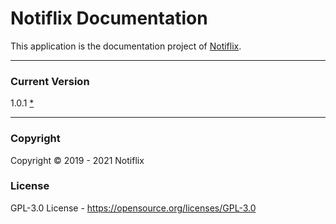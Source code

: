 # Notiflix Documentation

This application is the documentation project of [Notiflix](https://github.com/notiflix/Notiflix "Notiflix").

---------

### Current Version

1.0.1 [*](https://github.com/notiflix/notiflix.github.io/blob/main/CHANGELOG.md "CHANGELOG")


---------

### Copyright
Copyright &copy; 2019 - 2021 Notiflix

### License
GPL-3.0 License - https://opensource.org/licenses/GPL-3.0
